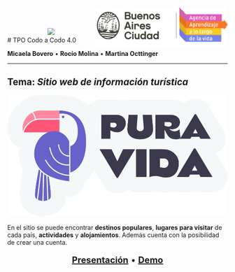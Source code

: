 <a href='https://codoacodo.bue.edu.ar/'> <img src="assets/readme/logo.png" align= "right"/>
</a>
<br><br>

<div id="header" align="center">
  <img src="https://media2.giphy.com/media/M4NykXxUE0HAcK7UJ6/giphy.gif" width="200"/>
</div>
# TPO Codo a Codo 4.0

**Micaela Bovero** • **Rocío Molina** • **Martina Octtinger**

---

## Tema: _**Sitio web de información turística**_

<img src="assets/logo.png" />

En el sitio se puede encontrar **destinos populares**, **lugares para visitar** de cada país, **actividades** y **alojamientos**. Además cuenta con la posibilidad de crear una cuenta.

<div align="center" style="font-size: 20px">

**[Presentación](https://www.figma.com/proto/GTaeTxCWA45dwnvc24sk7h/Pura-Vida---Grupo-3---TP0?node-id=203%3A3&scaling=scale-down)** • <ins>**[Demo](https://codo-a-codo-grupo-3-viajes.vercel.app/)**</ins>

</div>
